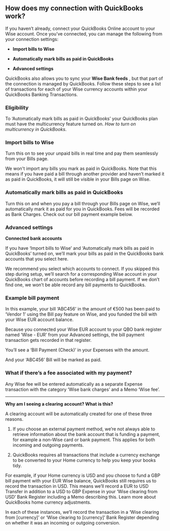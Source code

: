 ## How does my connection with QuickBooks work?  
If you haven’t already, connect your QuickBooks Online account to your Wise account. Once you’ve connected, you can manage the following from your connection settings:

  *  **Import bills to Wise**

  *  **Automatically mark bills as paid in QuickBooks**

  *  **Advanced settings**




QuickBooks also allows you to sync your **Wise Bank feeds** , but that part of the connection is managed by QuickBooks. Follow these steps to see a list of transactions for each of your Wise currency accounts within your QuickBooks Banking Transactions.

###  **Eligibility**

To ‘Automatically mark bills as paid in QuickBooks’ your QuickBooks plan must have the multicurrency feature turned on. _How to turn on multicurrency in QuickBooks_.

###  **Import bills to Wise**

Turn this on to see your unpaid bills in real time and pay them seamlessly from your Bills page. 

We won't import any bills you mark as paid in QuickBooks. Note that this means if you have paid a bill through another provider and haven’t marked it as paid in QuickBooks, it will still be visible in your Bills page on Wise.

###  **Automatically mark bills as paid in QuickBooks**

Turn this on and when you pay a bill through your Bills page on Wise, we’ll automatically mark it as paid for you in QuickBooks. Fees will be recorded as Bank Charges. Check out our bill payment example below.

###  **Advanced settings**

 **Connected bank accounts**

If you have ‘Import bills to Wise’ and ‘Automatically mark bills as paid in QuickBooks’ turned on, we’ll mark your bills as paid in the QuickBooks bank accounts that you select here.

We recommend you select which accounts to connect. If you skipped this step during setup, we’ll search for a corresponding Wise account in your QuickBooks chart of accounts before recording a bill payment. If we don’t find one, we won’t be able record any bill payments to QuickBooks.

### **Example bill payment**

In this example, your bill ‘ABC456’ in the amount of €500 has been paid to ‘Vendor 1’ using the Bill pay feature on Wise, and you funded the bill with your Wise EUR account balance. 

Because you connected your Wise EUR account to your QBO bank register named ‘Wise - EUR’ from your Advanced settings, the bill payment transaction gets recorded in that register.

You’ll see a ‘Bill Payment (Check)’ in your Expenses with the amount.

And your ‘ABC456’ Bill will be marked as paid.

###  **What if there’s a fee associated with my payment?**

Any Wise fee will be entered automatically as a separate Expense transaction with the category ‘Wise bank charges’ and a Memo ‘Wise fee’.

 ****

 **Why am I seeing a clearing account? What is this?**

A clearing account will be automatically created for one of these three reasons.

  1. If you choose an external payment method, we’re not always able to retrieve information about the bank account that is funding a payment, for example a non-Wise card or bank payment. This applies for both incoming and outgoing payments. 

  2. QuickBooks requires all transactions that include a currency exchange to be converted to your Home currency to help you keep your books tidy. 




For example, if your Home currency is USD and you choose to fund a GBP bill payment with your EUR Wise balance, QuickBooks still requires us to record the transaction in USD. This means we’ll record a EUR to USD Transfer in addition to a USD to GBP Expense in your ‘Wise clearing from USD’ Bank Register including a Memo describing this. Learn more about QuickBooks home currency adjustments.

In each of these instances, we’ll record the transaction in a ‘Wise clearing from [currency]’ or ‘Wise clearing to [currency]’ Bank Register depending on whether it was an incoming or outgoing conversion.